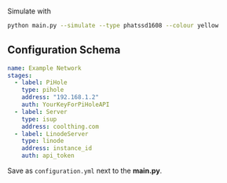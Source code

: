 <p align="center">
  <img src="https://github.com/soup-bowl/swan-monitor/assets/11209477/2ef83f8e-0a1f-4fa7-a863-c77a69ee1a2e" alt="" />
</p>

Simulate with

```bash
python main.py --simulate --type phatssd1608 --colour yellow
```

## Configuration Schema

```yml
name: Example Network
stages:
  - label: PiHole
    type: pihole
    address: "192.168.1.2"
    auth: YourKeyForPiHoleAPI
  - label: Server
    type: isup
    address: coolthing.com
  - label: LinodeServer
    type: linode
    address: instance_id
    auth: api_token
```

Save as `configuration.yml` next to the **main.py**. 
